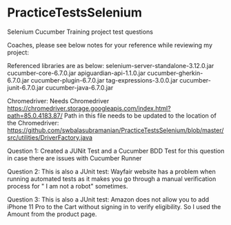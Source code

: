 # PracticeTestsSelenium
Selenium Cucumber Training project test questions

Coaches, please see below notes for your reference while reviewing my project:

Referenced libraries are as below:
selenium-server-standalone-3.12.0.jar
cucumber-core-6.7.0.jar
apiguardian-api-1.1.0.jar
cucumber-gherkin-6.7.0.jar
cucumber-plugin-6.7.0.jar
tag-expressions-3.0.0.jar
cucumber-junit-6.7.0.jar
cucumber-java-6.7.0.jar

Chromedriver: 
Needs Chromedriver https://chromedriver.storage.googleapis.com/index.html?path=85.0.4183.87/
Path in this file needs to be updated to the location of the Chromedriver:
https://github.com/swbalasubramanian/PracticeTestsSelenium/blob/master/src/utilities/DriverFactory.java

Question 1:
Created a JUNit Test and a Cucumber BDD Test for this question in case there are issues with Cucumber Runner

Question 2:
This is also a JUnit test:
Wayfair website has a problem when running automated tests as it makes you go through a manual verification process for " I am not a robot" sometimes.

Question 3:
This is also a JUnit test:
Amazon does not allow you to add iPhone 11 Pro to the Cart without signing in to verify eligibility.
So I used the Amount from the product page.

